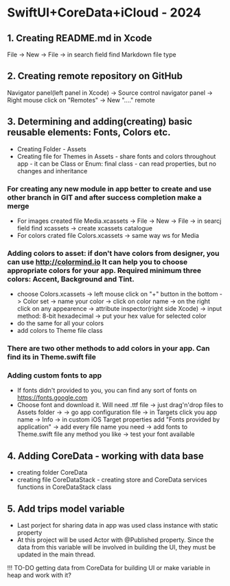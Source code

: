 #  SwiftUI+CoreData+iCloud - 2024

## 1. Creating README.md in Xcode 
File -> New -> File -> in search field find Markdown file type

## 2. Creating remote repository on GitHub
Navigator panel(left panel in Xcode) -> Source control navigator panel -> Right mouse click on "Remotes" -> New "...." remote

## 3. Determining and adding(creating) basic reusable elements: Fonts, Colors etc.
- Creating Folder - Assets
- Creating file for Themes in Assets - share fonts and colors throughout app - it can be Class or Enum: final class - can read properties, but no changes and inheritance

### For creating any new module in app better to create and use other branch in GIT and after success completion make a merge

- For images created file Media.xcassets -> File -> New -> File -> in searcj field find xcassets -> create xcassets catalogue
- For colors crated file Colors.xcassets -> same way ws for Media

### Adding colors to asset: if don't have colors from designer, you can use http://colormind.io It can help you to choose appropriate colors for your app. Required minimum three colors: Accent, Background and Tint.
 
- choose Colors.xcassets -> left mouse click on "+" button in the bottom -> Color set -> name your color
 -> click on color name -> on the right click on any appearence -> attribute inspector(right side Xcode)
 -> input method: 8-bit hexadecimal -> put your hex value for selected color
- do the same for all your colors
- add colors to Theme file class

 ### There are two other methods to add colors in your app. Can find its in Theme.swift file
 
 ### Adding custom fonts to app
 - If fonts didn't provided to you, you can find any sort of fonts on https://fonts.google.com
 - Choose font and download it. Will need .ttf file -> just drag'n'drop files to Assets folder ->
 -> go app configuration file -> in Targets click you app name -> Info -> in custom iOS Target properties add "Fonts provided by application" -> add every file name you need -> add fonts to Theme.swift file any method you like -> test your font available
 
 ## 4. Adding CoreData - working with data base
 - creating folder CoreData
 - creating file CoreDataStack - creating store and CoreData services functions in CoreDataStack class
 
 ## 5. Add trips model variable
 - Last porject for sharing data in app was used class instance with static property
 - At this project will be used Actor with @Published property. Since the data from this variable will be involved in building the UI, they must be updated in the main thread.
 
 !!! TO-DO getting data from CoreData for building UI or make variable in heap and work with it?
 








